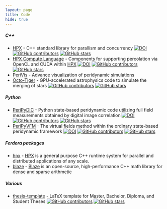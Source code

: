 ```yaml
---
layout: page
title: Code
hide: true
---
```

 
##### C++

* [HPX](https://github.com/STEllAR-GROUP/hpx) - C++ standard library for parallism and concurrency [![DOI](https://zenodo.org/badge/DOI/10.5281/zenodo.3675272.svg)](https://doi.org/10.5281/zenodo.3675272)[![GitHub contributors](https://img.shields.io/github/contributors/STEllAR-GROUP/hpx.svg)](https://GitHub.com/STEllAR-GROUP/hpx/graphs/contributors/) [![GitHub stars](https://img.shields.io/github/stars/STEllAR-GROUP/hpx.svg?style=social&label=Star&maxAge=2592000)](https://GitHub.com/STEllAR-GROUP/hpx/stargazers/)
* [HPX Compute Language](https://github.com/STEllAR-GROUP/hpxcl) - Components for supporting percolation via OpenCL and CUDA within [HPX](https://github.com/STEllAR-GROUP/hpx) [![DOI](https://zenodo.org/badge/13384046.svg)](https://zenodo.org/badge/latestdoi/13384046) [![GitHub contributors](https://img.shields.io/github/contributors/STEllAR-GROUP/hpxcl.svg)](https://GitHub.com/STEllAR-GROUP/hpx/graphs/contributors/) [![GitHub stars](https://img.shields.io/github/stars/STEllAR-GROUP/hpxcl.svg?style=social&label=Star&maxAge=2592000)](https://GitHub.com/STEllAR-GROUP/hpxcl/stargazers/)
* [PeriVis](https://github.com/PeriVIS) - Advance visualization of peridynamic simulations
* [Octo-Tiger](https://github.com/STEllAR-GROUP/octotiger) - GPU-accelerated astrophysics code to simulate the merging of stars [![GitHub contributors](https://img.shields.io/github/contributors/STEllAR-GROUP/octotiger.svg)](https://GitHub.com/STEllAR-GROUP/octotiger/graphs/contributors/) [![GitHub stars](https://img.shields.io/github/stars/STEllAR-GROUP/octotiger.svg?style=social&label=Star&maxAge=2592000)](https://GitHub.com/STEllAR-GROUP/octotiger/stargazers/)

##### Python

* [PeriPyDIC](https://github.com/lm2-poly/PeriPyDIC) - Python state-based peridynamic code utilizing full field measurements obtained by digital image correlation [![DOI](https://zenodo.org/badge/46075533.svg)](https://zenodo.org/badge/latestdoi/46075533) [![GitHub contributors](https://img.shields.io/github/contributors/lm2-poly/PeriPyDIC.svg)](https://GitHub.com/lm2-poly/PeriPyDIC/graphs/contributors/) [![GitHub stars](https://img.shields.io/github/stars/PeriPyDIC.svg?style=social&label=Star&maxAge=2592000)](https://GitHub.com/PeriPyDIC/stargazers/)
* [PeriPyVFM](https://github.com/lm2-poly/PeriPyVFM) - The virtual fields method within the ordinary state-based peridynamic framework 
[![DOI](https://zenodo.org/badge/93547069.svg)](https://zenodo.org/badge/latestdoi/93547069) [![GitHub contributors](https://img.shields.io/github/contributors/lm2-poly/PeriPyVFM.svg)](https://GitHub.com/lm2-poly/PeriPyVFM/graphs/contributors/) [![GitHub stars](https://img.shields.io/github/stars/lm2-poly/PeriPyVFM.svg?style=social&label=Star&maxAge=2592000)](https://GitHub.com/lm2-poly/PeriPyVFM/stargazers/)



##### Ferdora packages

* [hpx](https://src.fedoraproject.org/rpms/hpx) - [HPX](https://github.com/STEllAR-GROUP/hpx) is a general purpose C++ runtime system for parallel and distributed applications of any scale. 
* [blaze](https://src.fedoraproject.org/rpms/blaze) - [Blaze](https://bitbucket.org/blaze-lib/blaze/src/master/) is an open-source, high-performance C++ math library for dense and sparse arithmetic

##### Various

* [thesis-template](https://github.com/latextemplates/scientific-thesis-template) - LaTeX template for Master, Bachelor, Diploma, and Student Theses 
 [![GitHub contributors](https://img.shields.io/github/contributors/latextemplates/scientific-thesis-template.svg)](https://GitHub.com/latextemplates/scientific-thesis-template/graphs/contributors/) [![GitHub stars](https://img.shields.io/github/stars/latextemplates/scientific-thesis-template.svg?style=social&label=Star&maxAge=2592000)](https://GitHub.com/latextemplates/scientific-thesis-template/stargazers/)
